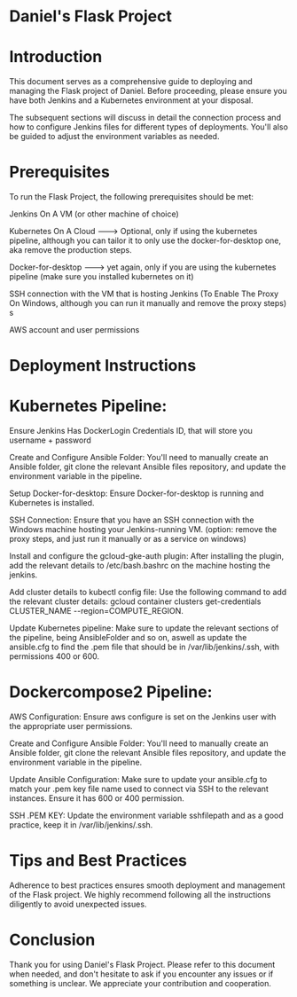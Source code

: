 # Daniel's Flask Project
# Introduction
This document serves as a comprehensive guide to deploying and managing the Flask project of Daniel. Before proceeding, please ensure you have both Jenkins and a Kubernetes environment at your disposal.

The subsequent sections will discuss in detail the connection process and how to configure Jenkins files for different types of deployments. You'll also be guided to adjust the environment variables as needed.

# Prerequisites
To run the Flask Project, the following prerequisites should be met:

Jenkins On A VM (or other machine of choice)

Kubernetes On A Cloud ---> Optional, only if using the kubernetes pipeline, although you can tailor it to only use the docker-for-desktop one, aka remove the production steps.

Docker-for-desktop ---> yet again, only if you are using the kubernetes pipeline (make sure you installed kubernetes on it)

SSH connection with the VM that is hosting Jenkins (To Enable The Proxy On Windows, although you can run it manually and remove the proxy steps)
s

AWS account and user permissions

# Deployment Instructions
# Kubernetes Pipeline:

Ensure Jenkins Has DockerLogin Credentials ID, that will store you username + password

Create and Configure Ansible Folder: You'll need to manually create an Ansible folder, git clone the relevant Ansible files repository, and update the environment variable in the pipeline.

Setup Docker-for-desktop: Ensure Docker-for-desktop is running and Kubernetes is installed.

SSH Connection: Ensure that you have an SSH connection with the Windows machine hosting your Jenkins-running VM. (option: remove the proxy steps, and just run it manually or as a service on windows)

Install and configure the gcloud-gke-auth plugin: After installing the plugin, add the relevant details to /etc/bash.bashrc on the machine hosting the jenkins.

Add cluster details to kubectl config file: Use the following command to add the relevant cluster details: gcloud container clusters get-credentials CLUSTER_NAME --region=COMPUTE_REGION.

Update Kubernetes pipeline: Make sure to update the relevant sections of the pipeline, being AnsibleFolder and so on, aswell as update the ansible.cfg to find the .pem file that should be in /var/lib/jenkins/.ssh, with permissions 400 or 600.

# Dockercompose2 Pipeline:

AWS Configuration: Ensure aws configure is set on the Jenkins user with the appropriate user permissions.

Create and Configure Ansible Folder: You'll need to manually create an Ansible folder, git clone the relevant Ansible files repository, and update the environment variable in the pipeline.

Update Ansible Configuration: Make sure to update your ansible.cfg to match your .pem key file name used to connect via SSH to the relevant instances. Ensure it has 600 or 400 permission.

SSH .PEM KEY: Update the environment variable sshfilepath and as a good practice, keep it in /var/lib/jenkins/.ssh.

# Tips and Best Practices
Adherence to best practices ensures smooth deployment and management of the Flask project. We highly recommend following all the instructions diligently to avoid unexpected issues.

# Conclusion
Thank you for using Daniel's Flask Project. Please refer to this document when needed, and don't hesitate to ask if you encounter any issues or if something is unclear. We appreciate your contribution and cooperation.